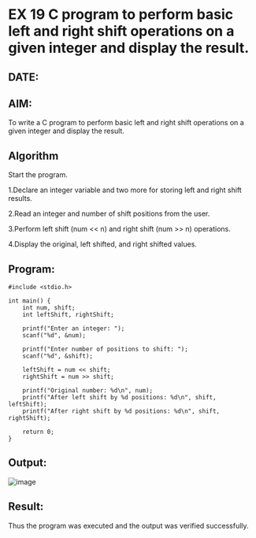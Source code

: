 # EX 19 C program to perform basic left and right shift operations on a given integer and display the result.
## DATE:
## AIM:
To write a C program to perform basic left and right shift operations on a given integer and display the result.

## Algorithm
Start the program.

1.Declare an integer variable and two more for storing left and right shift results.

2.Read an integer and number of shift positions from the user.

3.Perform left shift (num << n) and right shift (num >> n) operations.

4.Display the original, left shifted, and right shifted values.

## Program:
```
#include <stdio.h>

int main() {
    int num, shift;
    int leftShift, rightShift;

    printf("Enter an integer: ");
    scanf("%d", &num);

    printf("Enter number of positions to shift: ");
    scanf("%d", &shift);

    leftShift = num << shift;
    rightShift = num >> shift;

    printf("Original number: %d\n", num);
    printf("After left shift by %d positions: %d\n", shift, leftShift);
    printf("After right shift by %d positions: %d\n", shift, rightShift);

    return 0;
}
```

## Output:
![image](https://github.com/user-attachments/assets/3f4ee992-b1b4-4bf8-bbb0-fd190988765f)



## Result:
Thus the program was executed and the output was verified successfully.
